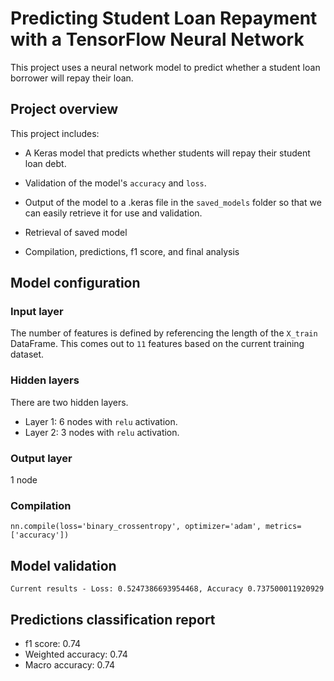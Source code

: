 # Predicting Student Loan Repayment with a TensorFlow Neural Network

This project uses a neural network model to predict whether a student loan borrower will repay their loan.

## Project overview

This project includes:

* A Keras model that predicts whether students will repay their student loan debt.

* Validation of the model's `accuracy` and `loss`.

* Output of the model to a .keras file in the `saved_models` folder so that we can easily retrieve it for use and validation.

* Retrieval of saved model
  
* Compilation, predictions, f1 score, and final analysis

## Model configuration

### Input layer

The number of features is defined by referencing the length of the `X_train` DataFrame. This comes out to `11` features based on the current training dataset.

### Hidden layers

There are two hidden layers.

* Layer 1: 6 nodes with `relu` activation.
* Layer 2: 3 nodes with `relu` activation.

### Output layer

1 node

### Compilation

```nn.compile(loss='binary_crossentropy', optimizer='adam', metrics=['accuracy'])```

## Model validation

```Current results - Loss: 0.5247386693954468, Accuracy 0.737500011920929```

## Predictions classification report

* f1 score: 0.74
* Weighted accuracy: 0.74
* Macro accuracy: 0.74

